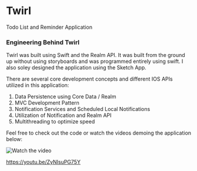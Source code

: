 # Twirl
Todo List and Reminder Application

### Engineering Behind Twirl

Twirl was built using Swift and the Realm API. It was built from the ground up without using storyboards and was programmed entirely using swift. I also soley designed the application using the Sketch App.


There are several core development concepts and different IOS APIs utilized in this application:

1. Data Persistence using Core Data / Realm 
2. MVC Development Pattern
3. Notification Services and Scheduled Local Notifications
4. Utilization of Notification and Realm API
5. Multithreading to optimize speed

Feel free to check out the code or watch the videos demoing the application below:

![Watch the video](https://youtu.be/ZyNIsuPG75Y)

https://youtu.be/ZyNIsuPG75Y
